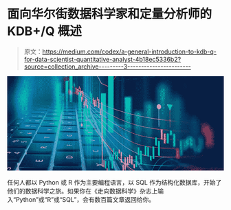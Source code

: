 # 面向华尔街数据科学家和定量分析师的 KDB+/Q 概述

> 原文：<https://medium.com/codex/a-general-introduction-to-kdb-q-for-data-scientist-quantitative-analyst-4b18ec5336b2?source=collection_archive---------3----------------------->

![](img/060c47b90ea38e50ecb5ce8b4586c31f.png)

任何人都以 Python 或 R 作为主要编程语言，以 SQL 作为结构化数据库，开始了他们的数据科学之旅。如果你在《走向数据科学》杂志上输入“Python”或“R”或“SQL”，会有数百篇文章返回给你。